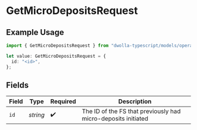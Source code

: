 # GetMicroDepositsRequest

## Example Usage

```typescript
import { GetMicroDepositsRequest } from "dwolla-typescript/models/operations";

let value: GetMicroDepositsRequest = {
  id: "<id>",
};
```

## Fields

| Field                                                         | Type                                                          | Required                                                      | Description                                                   |
| ------------------------------------------------------------- | ------------------------------------------------------------- | ------------------------------------------------------------- | ------------------------------------------------------------- |
| `id`                                                          | *string*                                                      | :heavy_check_mark:                                            | The ID of the FS that previously had micro-deposits initiated |